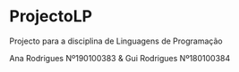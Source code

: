 # ProjectoLP
Projecto para a disciplina de Linguagens de Programação

Ana Rodrigues Nº190100383 & Gui Rodrigues Nº180100384
